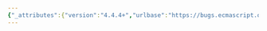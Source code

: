 ```yaml
---
{"_attributes":{"version":"4.4.4+","urlbase":"https://bugs.ecmascript.org/","maintainer":"dherman@mozilla.com"},"bug":{"bug_id":4489,"creation_ts":"2015-08-21 14:10:00 -0700","short_desc":"14.1.20 Runtime Semantics: Evaluation: Inconsistent use of NormalCompletion","delta_ts":"2015-11-03 11:55:59 -0800","product":"ECMA-262 Edition 6","component":"technical issues","version":"unspecified","rep_platform":"All","op_sys":"All","bug_status":"CONFIRMED","priority":"Normal","bug_severity":"normal","everconfirmed":true,"reporter":{"uid":"andrebargull","name":"André Bargull"},"assigned_to":{"uid":"allen","name":"Allen Wirfs-Brock"},"cc":"brterlso","long_desc":[{"commentid":14649,"comment_count":0,"who":{"uid":"andrebargull","name":"André Bargull"},"bug_when":"2015-08-21 14:10:58 -0700","thetext":"14.1.20 Runtime Semantics: Evaluation:\n\nFunctionExpression : function BindingIdentifier ( FormalParameters ) { FunctionBody }\n\n\nStep 11 uses `Return NormalCompletion(closure)`.\n\n\n\nFunctionExpression : function ( FormalParameters ) { FunctionBody }\n\nStep 5 uses `Return closure`.\n\n\nNormalCompletion should be used consistently."},{"commentid":14892,"comment_count":1,"who":{"uid":"brterlso","name":"Brian Terlson"},"bug_when":"2015-11-03 11:55:59 -0800","thetext":"Fixed in ES2016 Draft (3a00089)."}]}}
---
```

